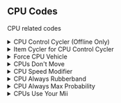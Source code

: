 ## CPU Codes

CPU related codes

<details>
<summary>CPU Control Cycler (Offline Only)</summary>

This code allows playing as other CPUs, you can cycle the camera thru all CPUs and you will be able to play as the one that the camera is targetting, you can drive and throw items as if you were really them. 
This code is designed for OFFLINE ONLY, the online code is private.

Use D-Pad Left and Right to cycle camera & CPU control
Camera Cycler is made by Marioiscool246, not by me. Included with permission. Rest of the code is by me.

This code can probably be shortened, using only two hooks instead of having to load my kart controller pointer to the targetted CPU in both item input function and Tanooki input function. The problem is that storing my kart controller pointer to the
CPU vehicle pointer will not restore the CPU kart controller pointer so the CPU will be controlled forever, however, it is possible to store every CPU kart controller pointer in a table, storing my kart controller pointer to the CPU pointer and then if the
CPU is not the one that the camera is targetting, load the original CPU kart controller pointer from the table based on the player ID and store it. I can't think in a way to prevent item usage for myself but CPUs without hooks though, so it's better to
keep the code like this

If you want to move CPUs to specific planes for pictures, fun or debugging, you can use the CPUs Don't Move code. CPUs won't move but you can still control them. You can also use item cycler on the targetted CPU you're controlling by using the Item
Cycler for CPU Control Cycler, it will cycle the items for the CPU you're controlling. Codes below.
This is a remake of a Mario Kart 8 Deluxe code I made: https://www.youtube.com/watch?v=dohaT31M4ek

```armv7
002B9DE4 E5907000
002B9DEC E59700E4
002B9DF0 EB0F1A3C
002BE2C0 EB0F092D
002E4C4C EB0E6EBB
002EEC78 EB0E4639
00333548 EB0D3473
00339AB8 EA000011
00339B28 00000000
00444C64 00000000
E0680564 000000B0
E5940214 E59D9000
E92D40FF E59F7094
E59F6094 E5966000
E5994028 E2444001
E5D73000 E3C350F0
E59020D8 E5922000
E5921084 E1510005
03A01001 13A01000
E5C010D4 E5C010D5
E5895030 E3A00000
E3160080 13A00001
E3160040 13A00002
E3500000 0A00000C
E3130010 1A00000C
E3500001 0A000003
E2855001 E1550004
C3A05000 EA000002
E2455001 E3550000
B1A05004 E3855010
EA000000 E3C55010
E5C75000 E8BD80FF
006806E4 10002028
E06806E8 00000034
E59F8024 E5981000
E5977084 E3570000
1A000001 E3510000
159FF010 E1570001
05980094 E5900008
E1A0F00E 006806E4
002B9E6C 00000000
E068071C 00000024
E5907084 E5900C30
E3100501 059F800C
05988000 01580007
03A00060 E1A0F00E
006806E4 00000000
E0680740 00000038
E5941084 E3510000
058F0028 E59F8020
E5988000 1A000002
E3580000 1CBD8B06
18BD8070 E1580001
059F0008 E5901008
E1A0F00E 006806E4
E068077C 0000002C
E59F2020 E5921000
E3550000 1A000001
E3510000 18BD8FF8
E1550001 05929094
E5990008 E1A0F00E
006806E4 00000000
```
</details>

<details>
<summary>Item Cycler for CPU Control Cycler</summary>

Allows cycling thru all items, for the targetted CPU with CPU Control Cycler.
Use D-Pad Left and Right to cycle items

```armv7
002D1DF4 E35500FF
002D203C EB0EB9D9
E06807A8 000000B8
E1A04000 E92D403F
E5943028 E59F209C
E5922000 E1520003
1A000022 E59F3090
E28F4090 E5D41001
E5933000 E5D02038
E35200FF E3A05000
03A05001 0A000004
E3130030 0A000013
E5D42000 E3520000
1A000010 E3130030
13A05001 E3130010
12811001 E351000F
03A01011 E3130020
12411001 E3510010
03A0100E E3510000
B3A01013 E3510013
C3A01000 E5C41001
E59F2014 E12FFF32
E3A02001 03A02000
E5C42000 E5C45002
E8BD803F 002D1DD4
006806E4 10002028
00169D94 EB145AB2
E0680864 0000001C
E59F5010 E5D55002
E3550001 03A00001
E3500000 E1A0F00E
00680860 00000000
00169910 EB145BDA
E0680880 00000010
E59F5004 E5D55001
E1A0F00E 00680860
```
</details>

<details>
<summary>Force CPU Vehicle</summary>

Forces all CPUs to use specified vehicle. 

XX: Vehicle ID (https://tcrf.net/Notes:Mario_Kart_7#Karts)

```armv7
004D4BC8 E3A010XX
```
</details>

<details>
<summary>CPUs Don't Move</summary>

CPUs will not move. Bullets work as normal. "No CPU Rocket Start" code included

```armv7
E033354C 0000000C
E3100501 1A00000B
EA0001D0 00000000
0033BE38 E12FFF1E
```
</details>

<details>
<summary>CPU Speed Modifier</summary>

Changes speed CPUs drive on. Can make CPUs super fast as it doesn't have any limits. Original: 3F19999A

```armv7
0033A2A4 XXXXXXXX
```
</details>

<details>
<summary>CPU Always Rubberband</summary>

CPUs will always rubberband, driving at very fast speed as if they were very far behind

```armv7
00339A88 42980000

```
</details>

<details>
<summary>CPU Always Max Probability</summary>

CPUs will always use max probability table, they will always do rocket start, drift, trick, try to snipe etc...

```armv7
00333FE4 E3A01000

```
</details>

<details>
<summary>CPUs Use Your Mii</summary>

DEFINITELY can be done with one line. Didn't try improving it at all, just made the code for fun. Allows making CPUs miis be your mii instead of random generated mii. Might also affect the audience iirc. You need to use "Master Create Mii Heads" or 
else you'll crash!

```armv7
0028433C EBFFF7DD
002822D8 E3A01001

```
</details>
